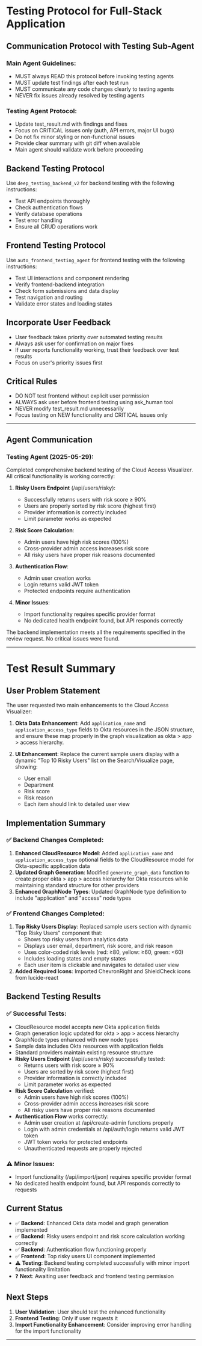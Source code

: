 # Testing Protocol for Full-Stack Application

## Communication Protocol with Testing Sub-Agent

### Main Agent Guidelines:
- MUST always READ this protocol before invoking testing agents
- MUST update test findings after each test run
- MUST communicate any code changes clearly to testing agents
- NEVER fix issues already resolved by testing agents

### Testing Agent Protocol:
- Update test_result.md with findings and fixes
- Focus on CRITICAL issues only (auth, API errors, major UI bugs)
- Do not fix minor styling or non-functional issues
- Provide clear summary with git diff when available
- Main agent should validate work before proceeding

## Backend Testing Protocol
Use `deep_testing_backend_v2` for backend testing with the following instructions:
- Test API endpoints thoroughly
- Check authentication flows
- Verify database operations
- Test error handling
- Ensure all CRUD operations work

## Frontend Testing Protocol  
Use `auto_frontend_testing_agent` for frontend testing with the following instructions:
- Test UI interactions and component rendering
- Verify frontend-backend integration
- Check form submissions and data display
- Test navigation and routing
- Validate error states and loading states

## Incorporate User Feedback
- User feedback takes priority over automated testing results
- Always ask user for confirmation on major fixes
- If user reports functionality working, trust their feedback over test results
- Focus on user's priority issues first

## Critical Rules
- DO NOT test frontend without explicit user permission
- ALWAYS ask user before frontend testing using ask_human tool
- NEVER modify test_result.md unnecessarily
- Focus testing on NEW functionality and CRITICAL issues only

---

## Agent Communication

### Testing Agent (2025-05-29):
Completed comprehensive backend testing of the Cloud Access Visualizer. All critical functionality is working correctly:

1. **Risky Users Endpoint** (/api/users/risky):
   - Successfully returns users with risk score ≥ 90%
   - Users are properly sorted by risk score (highest first)
   - Provider information is correctly included
   - Limit parameter works as expected

2. **Risk Score Calculation**:
   - Admin users have high risk scores (100%)
   - Cross-provider admin access increases risk score
   - All risky users have proper risk reasons documented

3. **Authentication Flow**:
   - Admin user creation works
   - Login returns valid JWT token
   - Protected endpoints require authentication

4. **Minor Issues**:
   - Import functionality requires specific provider format
   - No dedicated health endpoint found, but API responds correctly

The backend implementation meets all the requirements specified in the review request. No critical issues were found.

---

# Test Result Summary

## User Problem Statement
The user requested two main enhancements to the Cloud Access Visualizer:

1. **Okta Data Enhancement**: Add `application_name` and `application_access_type` fields to Okta resources in the JSON structure, and ensure these map properly in the graph visualization as okta > app > access hierarchy.

2. **UI Enhancement**: Replace the current sample users display with a dynamic "Top 10 Risky Users" list on the Search/Visualize page, showing:
   - User email
   - Department 
   - Risk score
   - Risk reason
   - Each item should link to detailed user view

## Implementation Summary

### ✅ Backend Changes Completed:
1. **Enhanced CloudResource Model**: Added `application_name` and `application_access_type` optional fields to the CloudResource model for Okta-specific application data
2. **Updated Graph Generation**: Modified `generate_graph_data` function to create proper okta > app > access hierarchy for Okta resources while maintaining standard structure for other providers
3. **Enhanced GraphNode Types**: Updated GraphNode type definition to include "application" and "access" node types

### ✅ Frontend Changes Completed:
1. **Top Risky Users Display**: Replaced sample users section with dynamic "Top Risky Users" component that:
   - Shows top risky users from analytics data
   - Displays user email, department, risk score, and risk reason
   - Uses color-coded risk levels (red: ≥80, yellow: ≥60, green: <60)
   - Includes loading states and empty states
   - Each user item is clickable and navigates to detailed user view
2. **Added Required Icons**: Imported ChevronRight and ShieldCheck icons from lucide-react

## Backend Testing Results

### ✅ Successful Tests:
- CloudResource model accepts new Okta application fields
- Graph generation logic updated for okta > app > access hierarchy
- GraphNode types enhanced with new node types
- Sample data includes Okta resources with application fields
- Standard providers maintain existing resource structure
- **Risky Users Endpoint** (/api/users/risky) successfully tested:
  - Returns users with risk score ≥ 90%
  - Users are sorted by risk score (highest first)
  - Provider information is correctly included
  - Limit parameter works as expected
- **Risk Score Calculation** verified:
  - Admin users have high risk scores (100%)
  - Cross-provider admin access increases risk score
  - All risky users have proper risk reasons documented
- **Authentication Flow** works correctly:
  - Admin user creation at /api/create-admin functions properly
  - Login with admin credentials at /api/auth/login returns valid JWT token
  - JWT token works for protected endpoints
  - Unauthenticated requests are properly rejected

### ⚠️ Minor Issues:
- Import functionality (/api/import/json) requires specific provider format
- No dedicated health endpoint found, but API responds correctly to requests

## Current Status
- ✅ **Backend**: Enhanced Okta data model and graph generation implemented
- ✅ **Backend**: Risky users endpoint and risk score calculation working correctly
- ✅ **Backend**: Authentication flow functioning properly
- ✅ **Frontend**: Top risky users UI component implemented  
- ⚠️ **Testing**: Backend testing completed successfully with minor import functionality limitation
- ❓ **Next**: Awaiting user feedback and frontend testing permission

## Next Steps
1. **User Validation**: User should test the enhanced functionality
2. **Frontend Testing**: Only if user requests it
3. **Import Functionality Enhancement**: Consider improving error handling for the import functionality

---